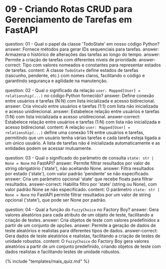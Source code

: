 # 09 - Criando Rotas CRUD para Gerenciamento de Tarefas em FastAPI

<?quiz?>
question: 01 - Qual o papel da classe 'TodoState' em nosso código Python?
answer: Fornece métodos para gerar IDs sequenciais para tarefas.
answer: Armazena o histórico de alterações das tarefas ao longo do tempo.
answer: Permite a criação de tarefas com diferentes níveis de prioridade.
answer-correct: Tipo com valores nomeados e constantes para representar estados de tarefas.
content:
  A classe `TodoState` define estados de tarefas (rascunho, pendente, etc.) com nomes claros, facilitando o código e garantindo segurança e agilidade na manutenção.
<?/quiz?>


<?quiz?>
question: 02 - Qual o significado da relação `user: Mapped[User] = relationship(...)` no código Python fornecido?
answer: Define conexão entre usuários e tarefas (N:N) com lista inicializada e acesso bidirecional.
answer: Cria vínculo entre usuários e tarefas (1:1) com lista não inicializada e acesso unidirecional.
answer: Estabelece relação entre usuários e tarefas (1:N) com lista inicializada e acesso unidirecional.
answer-correct: Estabelece relação entre usuários e tarefas (1:N) com lista não inicializada e acesso bidirecional.
content:
  A relação `user: Mapped[User] = relationship(...)` define uma conexão 1:N entre usuários e tarefas, permitindo que um usuário tenha várias tarefas e cada tarefa esteja ligada a um único usuário. A lista de tarefas não é inicializada automaticamente e as entidades podem se acessar mutuamente.
<?/quiz?>


<?quiz?>
question: 03 - Qual o significado do parâmetro de consulta `state: str | None = None` no FastAPI?
answer: Permite filtrar resultados por valor de string obrigatório ('state'), não aceitando None.
answer: Filtra resultados por estado ('state'), com valor padrão 'pendente' se não especificado.
answer: Cria um parâmetro opcional 'state' que recebe floats para filtrar resultados.
answer-correct: Habilita filtro por 'state' (string ou None), com valor padrão None se não especificado.
content:
  O parâmetro `state: str | None = None` no FastAPI permite filtrar resultados por um valor de string opcional ('state'), que pode ser None por padrão.
<?/quiz?>

<?quiz?>
question: 04 - Qual a função do `FuzzyChoice` no Factory Boy?
answer: Gera valores aleatórios para cada atributo de um objeto de teste, facilitando a criação de testes.
answer: Cria objetos de teste com valores predefinidos a partir de um conjunto de opções.
answer: Permite a geração de dados de teste aleatórios e realistas para diferentes tipos de dados.
answer-correct: Gera dados de teste aleatórios e realistas, facilitando a criação de testes de unidade robustos.
content:
  O `FuzzyChoice` do Factory Boy gera valores aleatórios a partir de um conjunto predefinido, criando objetos de teste com dados realistas e facilitando testes de unidade robustos.
<?/quiz?>


{% include "templates/mais_quiz.md" %}
